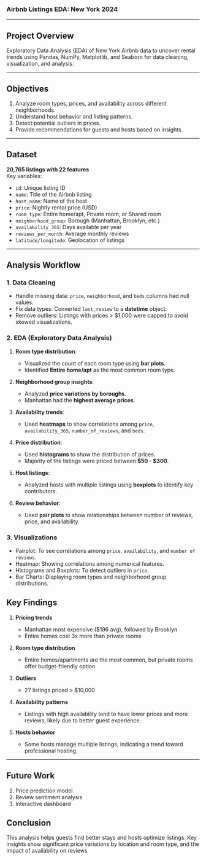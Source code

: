 ### Airbnb Listings EDA: New York 2024

---

## Project Overview
Exploratory Data Analysis (EDA) of New York Airbnb data to uncover rental trends using Pandas, NumPy, Matplotlib, and Seaborn for data cleaning, visualization, and analysis.

---

## Objectives
1. Analyze room types, prices, and availability across different neighborhoods.
2. Understand host behavior and listing patterns.
3. Detect potential outliers in prices.
4. Provide recommendations for guests and hosts based on insights. 

---

## Dataset
**20,765 listings with 22 features**  
Key variables:  
- `id`: Unique listing ID
- `name`: Title of the Airbnb listing  
- `host_name`: Name of the host  
- `price`: Nightly rental price (USD)  
- `room_type`: Entire home/apt, Private room, or Shared room  
- `neighborhood_group`: Borough (Manhattan, Brooklyn, etc.)  
- `availability_365`: Days available per year  
- `reviews_per_month`: Average monthly reviews
- `latitude/longitude`: Geolocation of listings    

---

## Analysis Workflow

### 1. Data Cleaning
- Handle missing data: `price`, `neighborhood`, and `beds` columns had null values.
- Fix data types: Converted `last_review` to a **datetime** object.
- Remove outliers: Listings with prices > $1,000 were capped to avoid skewed visualizations.

### 2. EDA (Exploratory Data Analysis)  
1. **Room type distribution**: 
   - Visualized the count of each room type using **bar plots**.
   - Identified **Entire home/apt** as the most common room type.

2. **Neighborhood group insights**:
   - Analyzed **price variations by boroughs**.
   - Manhattan had the **highest average prices**.

3. **Availability trends**:
   - Used **heatmaps** to show correlations among `price`, `availability_365`, `number_of_reviews`, and `beds`.

4. **Price distribution**:
   - Used **histograms** to show the distribution of prices.
   - Majority of the listings were priced between **$50 - $300**.

5. **Host listings**:
   - Analyzed hosts with multiple listings using **boxplots** to identify key contributors.

6. **Review behavior**:
   - Used **pair plots** to show relationships between number of reviews, price, and availability.

### 3. Visualizations
- Pairplot: To see correlations among `price`, `availability`, and `number of reviews`.
- Heatmap: Showing correlations among numerical features.
- Histograms and Boxplots: To detect outliers in `price`.
- Bar Charts: Displaying room types and neighborhood group distributions.


## Key Findings
1. **Pricing trends**  
   - Manhattan most expensive ($196 avg), followed by Brooklyn
   - Entire homes cost 3x more than private rooms  

2. **Room type distribution**  
   - Entire homes/apartments are the most common, but private rooms offer budget-friendly option  

3. **Outliers**  
   - 27 listings priced > $10,000  

4. **Availability patterns**  
   - Listings with high availability tend to have lower prices and more reviews, likely due to better guest experience.
  
5. **Hosts behavior**  
   - Some hosts manage multiple listings, indicating a trend toward professional hosting.

---
## Future Work
1. Price prediction model
2. Review sentiment analysis
3. Interactive dashboard

## Conclusion
This analysis helps guests find better stays and hosts optimize listings. Key insights show significant price variations by location and room type, and the impact of availability on reviews


